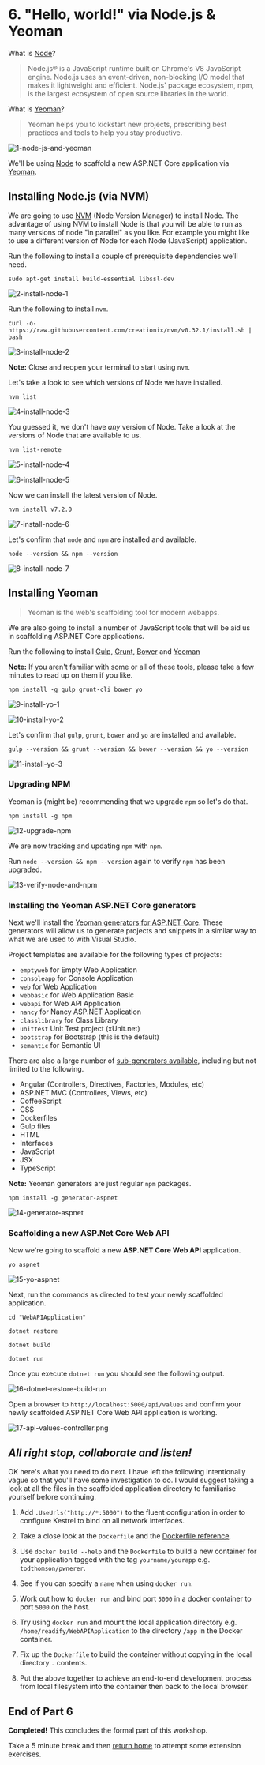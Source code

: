 # 6. "Hello, world!" via Node.js & Yeoman

What is [Node](https://nodejs.org)?

> Node.js® is a JavaScript runtime built on Chrome's V8 JavaScript engine. Node.js uses an event-driven, non-blocking I/O model that makes it lightweight and efficient. Node.js' package ecosystem, npm, is the largest ecosystem of open source libraries in the world.

What is [Yeoman](http://yeoman.io)?

> Yeoman helps you to kickstart new projects, prescribing best practices and tools to help you stay productive.

![1-node-js-and-yeoman](Part6/1-node-js-and-yeoman.png)

We'll be using [Node](https://nodejs.org) to scaffold a new ASP.NET Core application via [Yeoman](http://yeoman.io/).

## Installing Node.js (via NVM)

We are going to use [NVM](https://github.com/creationix/nvm) (Node Version Manager) to install Node. The advantage of using NVM to install Node is that you will be able to run as many versions of node "in parallel" as you like. For example you might like to use a different version of Node for each Node (JavaScript) application.

Run the following to install a couple of prerequisite dependencies we'll need.

```
sudo apt-get install build-essential libssl-dev
```

![2-install-node-1](Part6/2-install-node-1.png)

Run the following to install `nvm`.

```
curl -o- https://raw.githubusercontent.com/creationix/nvm/v0.32.1/install.sh | bash
```

![3-install-node-2](Part6/3-install-node-2.png)

__Note:__ Close and reopen your terminal to start using `nvm`.

Let's take a look to see which versions of Node we have installed.

```
nvm list
```

![4-install-node-3](Part6/4-install-node-3.png)

You guessed it, we don't have _any_ version of Node. Take a look at the versions of Node that are available to us.

```
nvm list-remote
```

![5-install-node-4](Part6/5-install-node-4.png)

![6-install-node-5](Part6/6-install-node-5.png)

Now we can install the latest version of Node.

```
nvm install v7.2.0
```

![7-install-node-6](Part6/7-install-node-6.png)

Let's confirm that `node` and `npm` are installed and available.

```
node --version && npm --version
```

![8-install-node-7](Part6/8-install-node-7.png)

## Installing Yeoman

> Yeoman is the web's scaffolding tool for modern webapps.

We are also going to install a number of JavaScript tools that will be aid us in scaffolding ASP.NET Core applications.

Run the following to install [Gulp](http://gulpjs.com), [Grunt](http://gruntjs.com), [Bower](https://bower.io) and [Yeoman](http://yeoman.io.)

__Note:__ If you aren't familiar with some or all of these tools, please take a few minutes to read up on them if you like.

```
npm install -g gulp grunt-cli bower yo
```

![9-install-yo-1](Part6/9-install-yo-1.png)

![10-install-yo-2](Part6/10-install-yo-2.png)

Let's confirm that `gulp`, `grunt`, `bower` and `yo` are installed and available.

```
gulp --version && grunt --version && bower --version && yo --version
```

![11-install-yo-3](Part6/11-install-yo-3.png)

### Upgrading NPM

Yeoman is (might be) recommending that we upgrade `npm` so let's do that.

```
npm install -g npm
```

![12-upgrade-npm](Part6/12-upgrade-npm.png)

We are now tracking and updating `npm` with `npm`.

Run `node --version && npm --version` again to verify `npm` has been upgraded.

![13-verify-node-and-npm](Part6/13-verify-node-and-npm.png)

### Installing the Yeoman ASP.NET Core generators

Next we'll install the [Yeoman generators for ASP.NET Core](https://github.com/omnisharp/generator-aspnet#readme). These generators will allow us to generate projects and snippets in a similar way to what we are used to with Visual Studio.

Project templates are available for the following types of projects:

- `emptyweb` for Empty Web Application
- `consoleapp` for Console Application
- `web` for Web Application
- `webbasic` for Web Application Basic
- `webapi` for Web API Application
- `nancy` for Nancy ASP.NET Application
- `classlibrary` for Class Library
- `unittest` Unit Test project (xUnit.net)
- `bootstrap` for Bootstrap (this is the default)
- `semantic` for Semantic UI

There are also a large number of [sub-generators available](https://github.com/OmniSharp/generator-aspnet/blob/master/README.md#sub-generators), including but not limited to the following.

* Angular (Controllers, Directives, Factories, Modules, etc)
* ASP.NET MVC (Controllers, Views, etc)
* CoffeeScript
* CSS
* Dockerfiles
* Gulp files
* HTML
* Interfaces
* JavaScript
* JSX
* TypeScript

__Note:__ Yeoman generators are just regular `npm` packages.

```
npm install -g generator-aspnet
```

![14-generator-aspnet](Part6/14-generator-aspnet.png)

### Scaffolding a new ASP.Net Core Web API

Now we're going to scaffold a new __ASP.NET Core Web API__ application.

```
yo aspnet
```

![15-yo-aspnet](Part6/15-yo-aspnet.png)

Next, run the commands as directed to test your newly scaffolded application.

```
cd "WebAPIApplication"
```

```
dotnet restore
```

```
dotnet build
```

```
dotnet run
```

Once you execute `dotnet run` you should see the following output.

![16-dotnet-restore-build-run](Part6/16-dotnet-restore-build-run.png)

Open a browser to `http://localhost:5000/api/values` and confirm your newly scaffolded ASP.NET Core Web API application is working.

![17-api-values-controller.png](Part6/17-api-values-controller.png)

## _All right stop, collaborate and listen!_

OK here's what you need to do next. I have left the following intentionally vague so that you'll have some investigation to do. I would suggest taking a look at all the files in the scaffolded application directory to familiarise yourself before continuing.

1. Add `.UseUrls("http://*:5000")` to the fluent configuration in order to configure Kestrel to bind on all network interfaces.

2. Take a close look at the `Dockerfile` and the [Dockerfile reference](https://docs.docker.com/engine/reference/builder/).

3. Use `docker build --help` and the `Dockerfile` to build a new container for your application tagged with the tag `yourname/yourapp` e.g. `todthomson/pwnerer`.

4. See if you can specify a `name` when using `docker run`.

4. Work out how to `docker run` and bind port `5000` in a docker container to port `5000` on the host.

5. Try using `docker run` and mount the local application directory e.g. `/home/readify/WebAPIApplication` to the directory `/app` in the Docker container.

6. Fix up the `Dockerfile` to build the container without copying in the local directory `.` contents.

7. Put the above together to achieve an end-to-end development process from local filesystem into the container then back to the local browser.

## End of Part 6

__Completed!__ This concludes the formal part of this workshop.

Take a 5 minute break and then [return home](README.md) to attempt some extension exercises.
